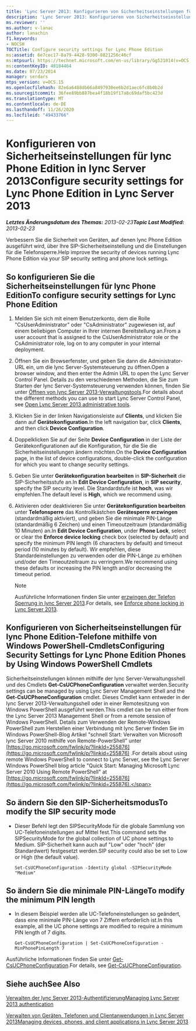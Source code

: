 ```yaml
---
title: 'Lync Server 2013: Konfigurieren von Sicherheitseinstellungen für lync Phone Edition'
description: 'Lync Server 2013: Konfigurieren von Sicherheitseinstellungen für lync Phone Edition'
ms.reviewer: ''
ms.author: v-lanac
author: lanachin
f1.keywords:
- NOCSH
TOCTitle: Configure security settings for Lync Phone Edition
ms:assetid: 6e7cec17-8a79-4428-9300-8821256c46cf
ms:mtpsurl: https://technet.microsoft.com/en-us/library/Gg521014(v=OCS.15)
ms:contentKeyID: 48184464
ms.date: 07/23/2014
manager: serdars
mtps_version: v=OCS.15
ms.openlocfilehash: 82e6a6488db66a8497930ee6b2d1aec6fc8b0b2d
ms.sourcegitcommit: 36fee89bb887bea4f18b19f17a8c69daf5bc423d
ms.translationtype: MT
ms.contentlocale: de-DE
ms.lasthandoff: 11/26/2020
ms.locfileid: "49433766"
---
```

# <a name="configure-security-settings-for-lync-phone-edition-in-lync-server-2013"></a><span data-ttu-id="c6a12-103">Konfigurieren von Sicherheitseinstellungen für lync Phone Edition in lync Server 2013</span><span class="sxs-lookup"><span data-stu-id="c6a12-103">Configure security settings for Lync Phone Edition in Lync Server 2013</span></span>

<div data-xmlns="http://www.w3.org/1999/xhtml">

<div class="topic" data-xmlns="http://www.w3.org/1999/xhtml" data-msxsl="urn:schemas-microsoft-com:xslt" data-cs="https://msdn.microsoft.com/">

<div data-asp="https://msdn2.microsoft.com/asp">



</div>

<div id="mainSection">

<div id="mainBody"><span data-ttu-id="c6a12-104">

<span> </span></span><span class="sxs-lookup"><span data-stu-id="c6a12-104">

<span> </span></span></span>

<span data-ttu-id="c6a12-105">_**Letztes Änderungsdatum des Themas:** 2013-02-23_</span><span class="sxs-lookup"><span data-stu-id="c6a12-105">_**Topic Last Modified:** 2013-02-23_</span></span>

<span data-ttu-id="c6a12-106">Verbessern Sie die Sicherheit von Geräten, auf denen lync Phone Edition ausgeführt wird, über Ihre SIP-Sicherheitseinstellung und die Einstellungen für die Telefonsperre.</span><span class="sxs-lookup"><span data-stu-id="c6a12-106">Help improve the security of devices running Lync Phone Edition via your SIP security setting and phone lock settings.</span></span>

<div>

## <a name="to-configure-security-settings-for-lync-phone-edition"></a><span data-ttu-id="c6a12-107">So konfigurieren Sie die Sicherheitseinstellungen für lync Phone Edition</span><span class="sxs-lookup"><span data-stu-id="c6a12-107">To configure security settings for Lync Phone Edition</span></span>

1.  <span data-ttu-id="c6a12-108">Melden Sie sich mit einem Benutzerkonto, dem die Rolle "CsUserAdministrator" oder "CsAdministrator" zugewiesen ist, auf einem beliebigen Computer in Ihrer internen Bereitstellung an.</span><span class="sxs-lookup"><span data-stu-id="c6a12-108">From a user account that is assigned to the CsUserAdministrator role or the CsAdministrator role, log on to any computer in your internal deployment.</span></span>

2.  <span data-ttu-id="c6a12-109">Öffnen Sie ein Browserfenster, und geben Sie dann die Administrator-URL ein, um die lync Server-Systemsteuerung zu öffnen.</span><span class="sxs-lookup"><span data-stu-id="c6a12-109">Open a browser window, and then enter the Admin URL to open the Lync Server Control Panel.</span></span> <span data-ttu-id="c6a12-110">Details zu den verschiedenen Methoden, die Sie zum Starten der lync Server-Systemsteuerung verwenden können, finden Sie unter [Öffnen von lync Server 2013-Verwaltungstools](lync-server-2013-open-lync-server-administrative-tools.md).</span><span class="sxs-lookup"><span data-stu-id="c6a12-110">For details about the different methods you can use to start Lync Server Control Panel, see [Open Lync Server 2013 administrative tools](lync-server-2013-open-lync-server-administrative-tools.md).</span></span>

3.  <span data-ttu-id="c6a12-111">Klicken Sie in der linken Navigationsleiste auf **Clients**, und klicken Sie dann auf **Gerätekonfiguration**.</span><span class="sxs-lookup"><span data-stu-id="c6a12-111">In the left navigation bar, click **Clients**, and then click **Device Configuration**.</span></span>

4.  <span data-ttu-id="c6a12-112">Doppelklicken Sie auf der Seite **Device Configuration** in der Liste der Gerätekonfigurationen auf die Konfiguration, für die Sie die Sicherheitseinstellungen ändern möchten.</span><span class="sxs-lookup"><span data-stu-id="c6a12-112">On the **Device Configuration** page, in the list of device configurations, double-click the configuration for which you want to change security settings.</span></span>

5.  <span data-ttu-id="c6a12-113">Geben Sie unter **Gerätekonfiguration bearbeiten** in **SIP-Sicherheit** die SIP-Sicherheitsstufe an.</span><span class="sxs-lookup"><span data-stu-id="c6a12-113">In **Edit Device Configuration**, in **SIP security**, specify the SIP security level.</span></span> <span data-ttu-id="c6a12-114">Die Standardstufe ist **hoch**, was wir empfehlen.</span><span class="sxs-lookup"><span data-stu-id="c6a12-114">The default level is **High**, which we recommend using.</span></span>

6.  <span data-ttu-id="c6a12-115">Aktivieren oder deaktivieren Sie unter **Gerätekonfiguration bearbeiten** unter **Telefonsperre** das Kontrollkästchen **Gerätesperre erzwingen** (standardmäßig aktiviert), und geben Sie die minimale PIN-Länge (standardmäßig 6 Zeichen) und einen Timeoutzeitraum (standardmäßig 10 Minuten) an.</span><span class="sxs-lookup"><span data-stu-id="c6a12-115">In **Edit Device Configuration**, under **Phone Lock**, select or clear the **Enforce device locking** check box (selected by default) and specify the minimum PIN length (6 characters by default) and timeout period (10 minutes by default).</span></span> <span data-ttu-id="c6a12-116">Wir empfehlen, diese Standardeinstellungen zu verwenden oder die PIN-Länge zu erhöhen und/oder den Timeoutzeitraum zu verringern.</span><span class="sxs-lookup"><span data-stu-id="c6a12-116">We recommend using these defaults or increasing the PIN length and/or decreasing the timeout period.</span></span>
    
    <div>
    

    > [!NOTE]  
    > <span data-ttu-id="c6a12-117">Ausführliche Informationen finden Sie unter <A href="lync-server-2013-enforce-phone-locking.md">erzwingen der Telefon Sperrung in lync Server 2013</A>.</span><span class="sxs-lookup"><span data-stu-id="c6a12-117">For details, see <A href="lync-server-2013-enforce-phone-locking.md">Enforce phone locking in Lync Server 2013</A>.</span></span>

    
    </div>

</div>

<div>

## <a name="configuring-security-settings-for-lync-phone-edition-phones-by-using-windows-powershell-cmdlets"></a><span data-ttu-id="c6a12-118">Konfigurieren von Sicherheitseinstellungen für lync Phone Edition-Telefone mithilfe von Windows PowerShell-Cmdlets</span><span class="sxs-lookup"><span data-stu-id="c6a12-118">Configuring Security Settings for Lync Phone Edition Phones by Using Windows PowerShell Cmdlets</span></span>

<span data-ttu-id="c6a12-119">Sicherheitseinstellungen können mithilfe der lync Server-Verwaltungsshell und des Cmdlets **Get-CsUCPhoneConfiguration** verwaltet werden.</span><span class="sxs-lookup"><span data-stu-id="c6a12-119">Security settings can be managed by using Lync Server Management Shell and the **Get-CsUCPhoneConfiguration** cmdlet.</span></span> <span data-ttu-id="c6a12-120">Dieses Cmdlet kann entweder in der lync Server 2013-Verwaltungsshell oder in einer Remotesitzung von Windows PowerShell ausgeführt werden.</span><span class="sxs-lookup"><span data-stu-id="c6a12-120">This cmdlet can be run either from the Lync Server 2013 Management Shell or from a remote session of Windows PowerShell.</span></span> <span data-ttu-id="c6a12-121">Details zum Verwenden der Remote-Windows PowerShell zum Herstellen einer Verbindung mit lync Server finden Sie im Windows PowerShell-Blog Artikel "schnell Start: Verwalten von Microsoft lync Server 2010 mithilfe von Remote-PowerShell" unter [https://go.microsoft.com/fwlink/p/?linkId=255876](https://go.microsoft.com/fwlink/p/?linkid=255876) .</span><span class="sxs-lookup"><span data-stu-id="c6a12-121">For details about using remote Windows PowerShell to connect to Lync Server, see the Lync Server Windows PowerShell blog article "Quick Start: Managing Microsoft Lync Server 2010 Using Remote PowerShell" at [https://go.microsoft.com/fwlink/p/?linkId=255876](https://go.microsoft.com/fwlink/p/?linkid=255876).</span></span>

<div>

## <a name="to-modify-the-sip-security-mode"></a><span data-ttu-id="c6a12-122">So ändern Sie den SIP-Sicherheitsmodus</span><span class="sxs-lookup"><span data-stu-id="c6a12-122">To modify the SIP security mode</span></span>

  - <span data-ttu-id="c6a12-123">Dieser Befehl legt den SIPSecurityMode für die globale Sammlung von UC-Telefoneinstellungen auf Mittel fest.</span><span class="sxs-lookup"><span data-stu-id="c6a12-123">This command sets the SIPSecurityMode for the global collection of UC phone settings to Medium.</span></span> <span data-ttu-id="c6a12-124">SIP-Sicherheit kann auch auf "Low" oder "hoch" (der Standardwert) festgesetzt werden.</span><span class="sxs-lookup"><span data-stu-id="c6a12-124">SIP security could also be set to Low or High (the default value).</span></span>
    
        Set-CsUCPhoneConfiguration -Identity global -SIPSecurityMode "Medium"

</div>

<div>

## <a name="to-modify-the-minimum-pin-length"></a><span data-ttu-id="c6a12-125">So ändern Sie die minimale PIN-Länge</span><span class="sxs-lookup"><span data-stu-id="c6a12-125">To modify the minimum PIN length</span></span>

  - <span data-ttu-id="c6a12-126">In diesem Beispiel werden alle UC-Telefoneinstellungen so geändert, dass eine minimale PIN-Länge von 7 Ziffern erforderlich ist.</span><span class="sxs-lookup"><span data-stu-id="c6a12-126">In this example, all the UC phone settings are modified to require a minimum PIN length of 7 digits.</span></span>
    
        Get-CsUCPhoneConfiguration | Set-CsUCPhoneConfiguration -MinPhonePinLength 7

</div>

<span data-ttu-id="c6a12-127">Ausführliche Informationen finden Sie unter [Get-CsUCPhoneConfiguration](https://docs.microsoft.com/powershell/module/skype/Get-CsUCPhoneConfiguration).</span><span class="sxs-lookup"><span data-stu-id="c6a12-127">For details, see [Get-CsUCPhoneConfiguration](https://docs.microsoft.com/powershell/module/skype/Get-CsUCPhoneConfiguration).</span></span>

</div>

<div>

## <a name="see-also"></a><span data-ttu-id="c6a12-128">Siehe auch</span><span class="sxs-lookup"><span data-stu-id="c6a12-128">See Also</span></span>


[<span data-ttu-id="c6a12-129">Verwalten der lync Server 2013-Authentifizierung</span><span class="sxs-lookup"><span data-stu-id="c6a12-129">Managing Lync Server 2013 authentication</span></span>](lync-server-2013-managing-lync-server-authentication.md)  


[<span data-ttu-id="c6a12-130">Verwalten von Geräten, Telefonen und Clientanwendungen in Lync Server 2013</span><span class="sxs-lookup"><span data-stu-id="c6a12-130">Managing devices, phones, and client applications in Lync Server 2013</span></span>](lync-server-2013-managing-devices-phones-and-client-applications.md)  
  

<span data-ttu-id="c6a12-131"></div>

</div>

<span> </span>

</div>

</div>

</span><span class="sxs-lookup"><span data-stu-id="c6a12-131"></div>

</div>

<span> </span>

</div>

</div>

</span></span></div>

